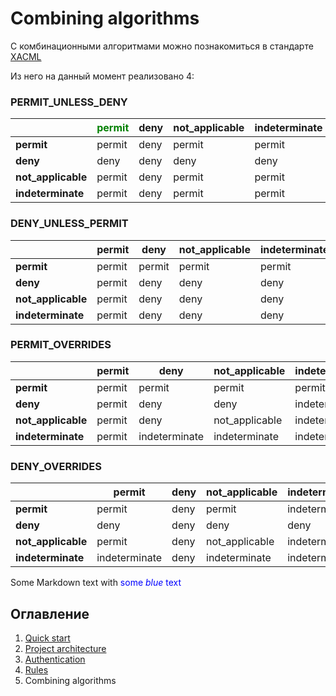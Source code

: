 # Combining algorithms

С комбинационными алгоритмами можно познакомиться в стандарте
[XACML](http://docs.oasis-open.org/xacml/3.0/xacml-3.0-core-spec-os-en.html#_Toc325047268)

Из него на данный момент реализовано 4:

### PERMIT_UNLESS_DENY
|                      |       <span style="color:green">permit</span>         |        deny          |   not_applicable     |    indeterminate     |
|----------------------|----------------------|----------------------|----------------------|----------------------|
|     **permit**       |       permit         |        deny          |       permit         |       permit         |
|      **deny**        |        deny          |        deny          |        deny          |        deny          |
| **not_applicable**   |       permit         |        deny          |       permit         |       permit         |
|  **indeterminate**   |       permit         |        deny          |       permit         |       permit         |

### DENY_UNLESS_PERMIT
|                      |       permit         |        deny          |   not_applicable     |    indeterminate     |
|----------------------|----------------------|----------------------|----------------------|----------------------|
|     **permit**       |       permit         |       permit         |       permit         |       permit         |
|      **deny**        |       permit         |        deny          |        deny          |        deny          |
| **not_applicable**   |       permit         |        deny          |        deny          |        deny          |
|  **indeterminate**   |       permit         |        deny          |        deny          |        deny          |

### PERMIT_OVERRIDES
|                      |       permit         |        deny          |   not_applicable     |    indeterminate     |
|----------------------|----------------------|----------------------|----------------------|----------------------|
|     **permit**       |       permit         |       permit         |       permit         |       permit         |
|      **deny**        |       permit         |        deny          |        deny          |    indeterminate     |
| **not_applicable**   |       permit         |        deny          |   not_applicable     |    indeterminate     |
|  **indeterminate**   |       permit         |    indeterminate     |    indeterminate     |    indeterminate     |

### DENY_OVERRIDES
|                      |       permit         |        deny          |   not_applicable     |    indeterminate     |
|----------------------|----------------------|----------------------|----------------------|----------------------|
|     **permit**       |       permit         |        deny          |       permit         |    indeterminate     |
|      **deny**        |        deny          |        deny          |        deny          |        deny          |
| **not_applicable**   |       permit         |        deny          |   not_applicable     |    indeterminate     |
|  **indeterminate**   |    indeterminate     |        deny          |    indeterminate     |    indeterminate     |

Some Markdown text with <span style="color:blue">some *blue* text</span>

## Оглавление
1. [Quick start](index.md)
1. [Project architecture](project_architecture.md)
1. [Authentication](authentication.md)
1. [Rules](rules.md)
1. Combining algorithms